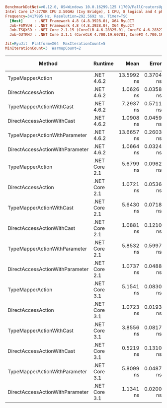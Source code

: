 ``` ini

BenchmarkDotNet=v0.12.0, OS=Windows 10.0.16299.125 (1709/FallCreatorsUpdate/Redstone3)
Intel Core i7-3770K CPU 3.50GHz (Ivy Bridge), 1 CPU, 8 logical and 4 physical cores
Frequency=3417995 Hz, Resolution=292.5692 ns, Timer=TSC
  [Host]     : .NET Framework 4.8 (4.8.3928.0), X64 RyuJIT
  Job-FSMYUH : .NET Framework 4.8 (4.8.3928.0), X64 RyuJIT
  Job-TSQXSD : .NET Core 2.1.15 (CoreCLR 4.6.28325.01, CoreFX 4.6.28327.02), X64 RyuJIT
  Job-OUTKHJ : .NET Core 3.1.1 (CoreCLR 4.700.19.60701, CoreFX 4.700.19.60801), X64 RyuJIT

Jit=RyuJit  Platform=X64  MaxIterationCount=5  
MinIterationCount=3  WarmupCount=2  

```
|                          Method |       Runtime |       Mean |     Error |    StdDev | Ratio | RatioSD | Gen 0 | Gen 1 | Gen 2 | Allocated |
|-------------------------------- |-------------- |-----------:|----------:|----------:|------:|--------:|------:|------:|------:|----------:|
|                TypeMapperAction |    .NET 4.6.2 | 13.5992 ns | 0.3704 ns | 0.0962 ns | 12.80 |    0.13 |     - |     - |     - |         - |
|              DirectAccessAction |    .NET 4.6.2 |  1.0626 ns | 0.0358 ns | 0.0020 ns |  1.00 |    0.00 |     - |     - |     - |         - |
|        TypeMapperActionWithCast |    .NET 4.6.2 |  7.2937 ns | 0.5711 ns | 0.1483 ns |  6.89 |    0.11 |     - |     - |     - |         - |
|      DirectAccessActionWithCast |    .NET 4.6.2 |  1.0908 ns | 0.0459 ns | 0.0071 ns |  1.03 |    0.01 |     - |     - |     - |         - |
|   TypeMapperActionWithParameter |    .NET 4.6.2 | 13.6657 ns | 0.2603 ns | 0.0676 ns | 12.88 |    0.06 |     - |     - |     - |         - |
| DirectAccessActionWithParameter |    .NET 4.6.2 |  1.0664 ns | 0.0324 ns | 0.0050 ns |  1.01 |    0.01 |     - |     - |     - |         - |
|                TypeMapperAction | .NET Core 2.1 |  5.6799 ns | 0.0962 ns | 0.0250 ns |  5.35 |    0.02 |     - |     - |     - |         - |
|              DirectAccessAction | .NET Core 2.1 |  1.0721 ns | 0.0536 ns | 0.0029 ns |  1.01 |    0.00 |     - |     - |     - |         - |
|        TypeMapperActionWithCast | .NET Core 2.1 |  5.6430 ns | 0.0718 ns | 0.0111 ns |  5.31 |    0.01 |     - |     - |     - |         - |
|      DirectAccessActionWithCast | .NET Core 2.1 |  1.0881 ns | 0.1210 ns | 0.0314 ns |  1.04 |    0.01 |     - |     - |     - |         - |
|   TypeMapperActionWithParameter | .NET Core 2.1 |  5.8532 ns | 0.5997 ns | 0.1557 ns |  5.53 |    0.21 |     - |     - |     - |         - |
| DirectAccessActionWithParameter | .NET Core 2.1 |  1.0737 ns | 0.0488 ns | 0.0027 ns |  1.01 |    0.00 |     - |     - |     - |         - |
|                TypeMapperAction | .NET Core 3.1 |  5.1541 ns | 0.0830 ns | 0.0128 ns |  4.85 |    0.02 |     - |     - |     - |         - |
|              DirectAccessAction | .NET Core 3.1 |  1.0723 ns | 0.0193 ns | 0.0030 ns |  1.01 |    0.00 |     - |     - |     - |         - |
|        TypeMapperActionWithCast | .NET Core 3.1 |  3.8556 ns | 0.0817 ns | 0.0212 ns |  3.63 |    0.02 |     - |     - |     - |         - |
|      DirectAccessActionWithCast | .NET Core 3.1 |  0.5219 ns | 0.1310 ns | 0.0340 ns |  0.49 |    0.04 |     - |     - |     - |         - |
|   TypeMapperActionWithParameter | .NET Core 3.1 |  5.8099 ns | 0.0487 ns | 0.0027 ns |  5.47 |    0.01 |     - |     - |     - |         - |
| DirectAccessActionWithParameter | .NET Core 3.1 |  1.1341 ns | 0.0200 ns | 0.0031 ns |  1.07 |    0.01 |     - |     - |     - |         - |
